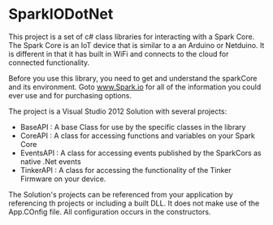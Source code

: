 SparkIODotNet
=============
This project is a set of c# class libraries for interacting with a Spark Core.
The Spark Core is an IoT device that is similar to a an Arduino or Netduino.  It
is different in that it has built in WiFi and connects to the cloud for connected
functionality.

Before you use this library, you need to get and understand the sparkCore and its
environment.  Goto www.Spark.io for all of the information you could ever use and
for purchasing options.

The project is a Visual Studio 2012 Solution with several projects:

- BaseAPI : A base Class for use by the specific classes in the library
- CoreAPI : A class for accessing functions and variables on your Spark Core
- EventsAPI : A class for accessing events published by the SparkCors as native .Net events
- TinkerAPI : A class for accessing the functionality of the Tinker Firmware on your device.

The Solution's projects can be referenced from your application by referencing th projects or 
including a built DLL.  It does not make use of the App.COnfig file.  All configuration occurs 
in the constructors.
